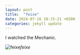 ```yaml
---
layout: post
title:  "feixe"
date: 2024-07-16 10:15:21 +0200
categories: jekyll update
---
```


I watched the Mechanic. 


![feixe](https://lh3.googleusercontent.com/pw/AP1GczOb3_rErvaN0B4cV-d7IhQsZbfZ0i_o8aQnV8E-2Hr789e3rY9yxA4PRR_zRJKf13rSN9vu_fiMI2dbqeGwLkV8l9ZDF7-PfDnd1FbtV9if5aYk08E=w0)*feixe*&nbsp;



[jekyll-docs]: https://jekyllrb.com/docs/home
[jekyll-gh]:   https://github.com/jekyll/jekyll
[jekyll-talk]: https://talk.jekyllrb.com/
